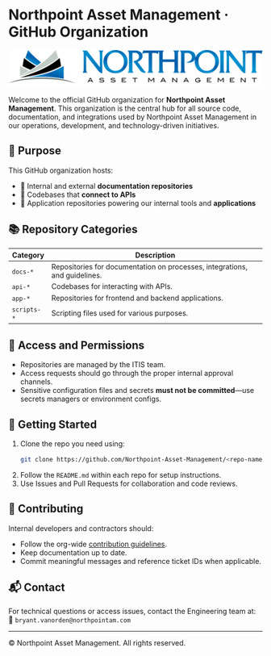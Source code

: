 # Northpoint Asset Management · GitHub Organization

![Northpoint Asset Management Logo](icon/northpoint.png)


Welcome to the official GitHub organization for **Northpoint Asset Management**. This organization is the central hub for all source code, documentation, and integrations used by Northpoint Asset Management in our operations, development, and technology-driven initiatives.

## 📁 Purpose

This GitHub organization hosts:
- 🧾 Internal and external **documentation repositories**
- 🔌 Codebases that **connect to APIs** 
- 📱 Application repositories powering our internal tools and **applications**

## 📚 Repository Categories

| Category           | Description                                      |
|--------------------|--------------------------------------------------|
| `docs-*`           | Repositories for documentation on processes, integrations, and guidelines. |
| `api-*`            | Codebases for interacting with APIs.            |
| `app-*`            | Repositories for frontend and backend applications. |
| `scripts-*`        | Scripting files used for various purposes.       |


## 🔐 Access and Permissions

- Repositories are managed by the ITIS team.
- Access requests should go through the proper internal approval channels.
- Sensitive configuration files and secrets **must not be committed**—use secrets managers or environment configs.

## 🚀 Getting Started

1. Clone the repo you need using:
   ```bash
   git clone https://github.com/Northpoint-Asset-Management/<repo-name>.git
   ```
2. Follow the `README.md` within each repo for setup instructions.
3. Use Issues and Pull Requests for collaboration and code reviews.


## 🤝 Contributing

Internal developers and contractors should:
- Follow the org-wide [contribution guidelines](CONTRIBUTING.md).
- Keep documentation up to date.
- Commit meaningful messages and reference ticket IDs when applicable.

## 📬 Contact

For technical questions or access issues, contact the Engineering team at:  
📧 `bryant.vanorden@northpointam.com`

---

© Northpoint Asset Management. All rights reserved.
